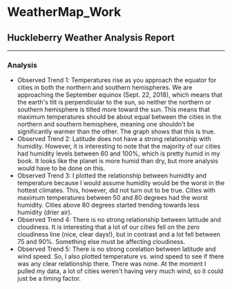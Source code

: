 # WeatherMap_Work

## Huckleberry Weather Analysis Report
----

### Analysis
* Observed Trend 1:  Temperatures rise as you approach the equator for cities in both the northern and southern hemispheres.  We are approaching the September equinox (Sept. 22, 2018), which means that the earth's tilt is perpendicular to the sun, so neither the northern or southern hemisphere is tilted more toward the sun.  This means that maximum temperatures should be about equal between the cities in the northern and southern hemisphere, meaning one shouldn't be significantly warmer than the other.  The graph shows that this is true.
* Observed Trend 2:  Latitude does not have a strong relationship with humidity.  However, it is interesting to note that the majority of our cities had humidity levels between 60 and 100%, which is pretty humid in my book. It looks like the planet is more humid than dry, but more analysis would have to be done on this.
* Observed Trend 3:  I plotted the relationship between humidity and temperature because I would assume humidity would be the worst in the hottest climates.  This, however, did not turn out to be true.  Cities with maximum temperatures between 50 and 80 degrees had the worst humidity.  Cities above 80 degrees started trending towards less humidity (drier air).   
* Observed Trend 4:  There is no strong relationship between latitude and cloudiness. It is interesting that a lot of our cities fell on the zero cloudiness line (nice, clear days!), but in contrast and a lot fell between 75 and 90%.  Something else must be affecting cloudiness.
* Observed Trend 5:  There is no strong corelation between latitude and wind speed. So, I also plotted temperature vs. wind speed to see if there was any clear relationship there.  There was none.  At the moment I pulled my data, a lot of cities weren't having very much wind, so it could just be a timing factor.
